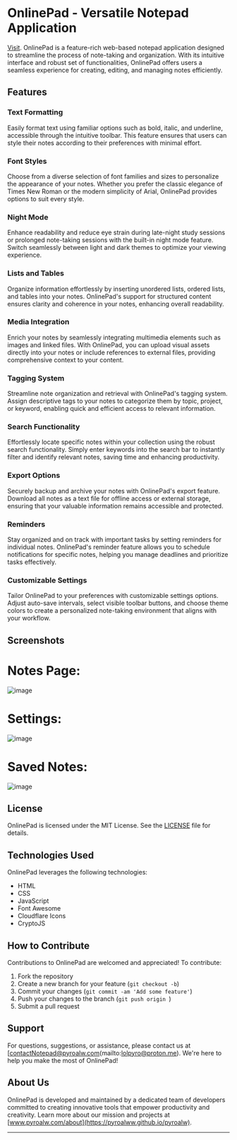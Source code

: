 # OnlinePad - Versatile Notepad Application
[Visit](https://pyroalww.github.io/OnlinePad).
OnlinePad is a feature-rich web-based notepad application designed to streamline the process of note-taking and organization. With its intuitive interface and robust set of functionalities, OnlinePad offers users a seamless experience for creating, editing, and managing notes efficiently.

## Features

### Text Formatting
Easily format text using familiar options such as bold, italic, and underline, accessible through the intuitive toolbar. This feature ensures that users can style their notes according to their preferences with minimal effort.

### Font Styles
Choose from a diverse selection of font families and sizes to personalize the appearance of your notes. Whether you prefer the classic elegance of Times New Roman or the modern simplicity of Arial, OnlinePad provides options to suit every style.

### Night Mode
Enhance readability and reduce eye strain during late-night study sessions or prolonged note-taking sessions with the built-in night mode feature. Switch seamlessly between light and dark themes to optimize your viewing experience.

### Lists and Tables
Organize information effortlessly by inserting unordered lists, ordered lists, and tables into your notes. OnlinePad's support for structured content ensures clarity and coherence in your notes, enhancing overall readability.

### Media Integration
Enrich your notes by seamlessly integrating multimedia elements such as images and linked files. With OnlinePad, you can upload visual assets directly into your notes or include references to external files, providing comprehensive context to your content.

### Tagging System
Streamline note organization and retrieval with OnlinePad's tagging system. Assign descriptive tags to your notes to categorize them by topic, project, or keyword, enabling quick and efficient access to relevant information.

### Search Functionality
Effortlessly locate specific notes within your collection using the robust search functionality. Simply enter keywords into the search bar to instantly filter and identify relevant notes, saving time and enhancing productivity.

### Export Options
Securely backup and archive your notes with OnlinePad's export feature. Download all notes as a text file for offline access or external storage, ensuring that your valuable information remains accessible and protected.

### Reminders
Stay organized and on track with important tasks by setting reminders for individual notes. OnlinePad's reminder feature allows you to schedule notifications for specific notes, helping you manage deadlines and prioritize tasks effectively.

### Customizable Settings
Tailor OnlinePad to your preferences with customizable settings options. Adjust auto-save intervals, select visible toolbar buttons, and choose theme colors to create a personalized note-taking environment that aligns with your workflow.

## Screenshots

# Notes Page:
![image](https://github.com/pyroalww/OnlinePad/assets/134533935/46a745bf-87b0-4655-a282-b833a4287e2f)

# Settings:
![image](https://github.com/pyroalww/OnlinePad/assets/134533935/94c749af-095f-4549-8749-8f0ffd4617bd)

# Saved Notes:
![image](https://github.com/pyroalww/OnlinePad/assets/134533935/c1272c31-ff3a-4301-8f70-0cfa4b965e95)



## License

OnlinePad is licensed under the MIT License. See the [LICENSE](LICENSE) file for details.

## Technologies Used

OnlinePad leverages the following technologies:

- HTML
- CSS
- JavaScript
- Font Awesome
- Cloudflare Icons
- CryptoJS

## How to Contribute

Contributions to OnlinePad are welcomed and appreciated! To contribute:

1. Fork the repository
2. Create a new branch for your feature (`git checkout -b`)
3. Commit your changes (`git commit -am 'Add some feature'`)
4. Push your changes to the branch (`git push origin `)
5. Submit a pull request

## Support

For questions, suggestions, or assistance, please contact us at [contactNotepad@pyroalw.com(mailto:lolpyro@proton.me). We're here to help you make the most of OnlinePad!

## About Us

OnlinePad is developed and maintained by a dedicated team of developers committed to creating innovative tools that empower productivity and creativity. Learn more about our mission and projects at [www.pyroalw.com/about](https://pyroalww.github.io/pyroalw).

---

